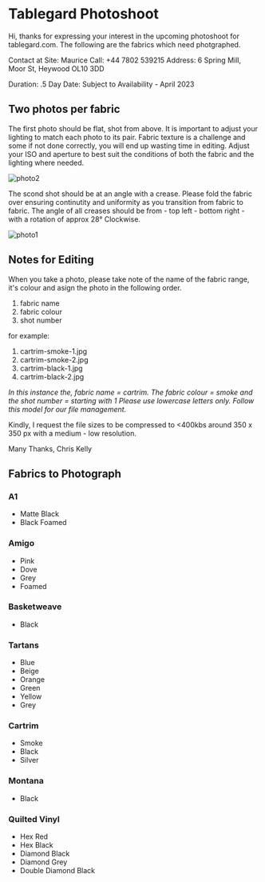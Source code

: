 # Tablegard Photoshoot

Hi, thanks for expressing your interest in the upcoming photoshoot for tablegard.com. The following are the fabrics which need photgraphed. 

Contact at Site: Maurice
Call: +44 7802 539215
Address: 6 Spring Mill, Moor St, Heywood OL10 3DD

Duration: .5 Day
Date: Subject to Availability - April 2023

## Two photos per fabric

The first photo should be flat, shot from above. It is important to adjust your lighting to match each photo to its pair. Fabric texture is a challenge and some if not done correctly, you will end up wasting time in editing. Adjust your ISO and aperture to best suit the conditions of both the fabric and the lighting where needed. 

![photo2](https://tablegard.com/wp-content/uploads/2019/03/IMG_0438_cheniq.jpg)

The scond shot should be at an angle with a crease. Please fold the fabric over ensuring continutity and uniformity as you transition from fabric to fabric. The angle of all creases should be from - top left - bottom right - with a rotation of approx 28° Clockwise.

![photo1](https://tablegard.com/wp-content/uploads/2019/03/IMG_0447_cheniq.jpg)

## Notes for Editing

When you take a photo, please take note of the name of the fabric range, it's colour and asign the photo in the following order. 

1. fabric name
2. fabric colour
3. shot number

for example: 

1. cartrim-smoke-1.jpg
2. cartrim-smoke-2.jpg
3. cartrim-black-1.jpg
4. cartrim-black-2.jpg

*In this instance the, fabric name = cartrim. The fabric colour = smoke and the shot number = starting with 1 Please use lowercase letters only. Follow this model for our file management.*

Kindly, I request the file sizes to be compressed to <400kbs around 350 x 350 px with a medium - low resolution. 

Many Thanks, 
Chris Kelly

## Fabrics to Photograph

### A1

- Matte Black
- Black Foamed

### Amigo

- Pink
- Dove
- Grey
- Foamed

### Basketweave

- Black

### Tartans

- Blue
- Beige
- Orange
- Green
- Yellow
- Grey 

### Cartrim

- Smoke
- Black
- Silver

### Montana

- Black

### Quilted Vinyl

- Hex Red
- Hex Black
- Diamond Black
- Diamond Grey 
- Double Diamond Black
